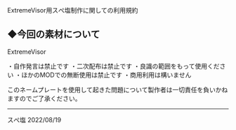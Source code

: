 ExtremeVisor用スぺ塩制作に関しての利用規約

◆今回の素材について
------------------------------
ExtremeVisor

・自作発言は禁止です
・二次配布は禁止です
・良識の範囲をもって使用ください
・ほかのMODでの無断使用は禁止です
・商用利用は構いません

このネームプレートを使用して起きた問題について製作者は一切責任を負いかねますのでご了承ください。

-----------------------------
スぺ塩
2022/08/19